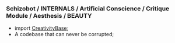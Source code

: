 ### Schizobot / INTERNALS / Artificial Conscience / Critique Module / Aesthesis / BEAUTY
- import [CreativityBase](https://github.com/antiface/Schizobot/tree/master/INTERNALS/CreativityBase);
- A codebase that can never be corrupted;
